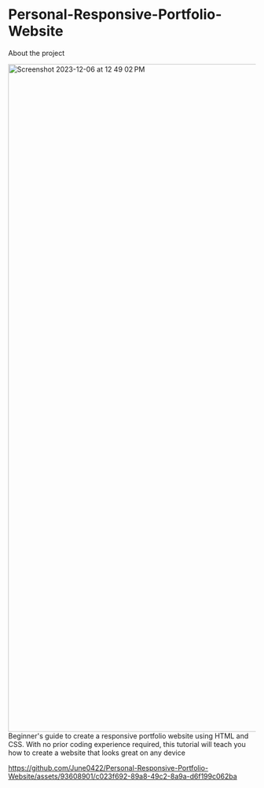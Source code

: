 # Personal-Responsive-Portfolio-Website
About the project

<img width="1357" alt="Screenshot 2023-12-06 at 12 49 02 PM" src="https://github.com/June0422/Personal-Responsive-Portfolio-Website/assets/93608901/432b3554-bdff-4574-b039-6ee5d9b31d1a">
Beginner's guide to create a responsive portfolio website using HTML and CSS. With no prior coding experience required, this tutorial will teach you how to create a website that looks great on any device

https://github.com/June0422/Personal-Responsive-Portfolio-Website/assets/93608901/c023f692-89a8-49c2-8a9a-d6f199c062ba

